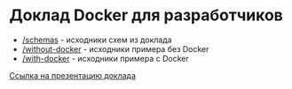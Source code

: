# Доклад Docker для разработчиков
* [/schemas](schemas) - исходники схем из доклада
* [/without-docker](without-docker) - исходники примера без Docker
* [/with-docker](with-docker) - исходники примера с Docker

[Ссылка на презентацию доклада](https://docs.google.com/presentation/d/1ecRzn7UENmoAYhECwrgRxoy-zECDiGpi_lPLBb5no-4/edit?usp=sharing)